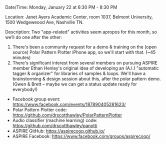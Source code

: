

Date/Time: Monday, January 22 at 6:30 PM - 8:30 PM

Location: Janet Ayers Academic Center, room 1037, Belmont University, 1500 Wedgeweood Ave, Nashville TN. 

Description: Two "app-related" activities seem apropos for this month, so we’ll do one after the other:
1.	There's been a community request for a demo & training on the (open source) Polar Pattern Plotter iPhone app, so we'll start with that. (~45 minutes)
2.	There's significant interest from several members on pursuing ASPIRE member Ethan Henley's original idea of developing an (A.I.) "automatic tagger & organizer" for libraries of samples & loops. We'll have a brainstorming & design session about this, after the polar pattern demo.  (Gwen & Brett – maybe we can get a status update ready for everybody!) 



* Facebook group event:  https://www.facebook.com/events/187890405281623/
* Polar Pattern Plotter code: https://github.com/drscotthawley/PolarPatternPlotter
* Audio classifier (machine learning) code: https://github.com/drscotthawley/panotti
* ASPIRE GitHub: https://aspirecoop.github.io/
* ASPIRE Facebook: https://www.facebook.com/groups/aspirecoop/

